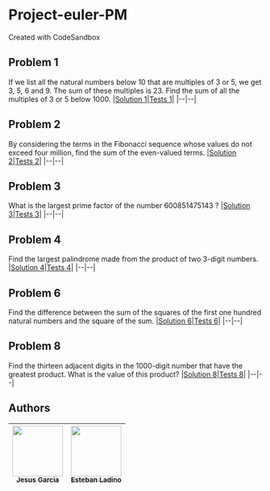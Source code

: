 # Project-euler-PM
Created with CodeSandbox

## Problem 1
If we list all the natural numbers below 10 that are multiples of 3 or 5, we get 3, 5, 6 and 9. The sum of these multiples is 23.
Find the sum of all the multiples of 3 or 5 below 1000.
|[Solution 1](./src/multiple.js)|[Tests 1](./src/__test__/multiple.test.js)|
|--|--|

## Problem 2
By considering the terms in the Fibonacci sequence whose values do not exceed four million, find the sum of the even-valued terms.
|[Solution 2](./src/even-fibonacci.js)|[Tests 2](./src/__test__/even-fibonacci.test.js)|
|--|--|

## Problem 3
What is the largest prime factor of the number 600851475143 ?
|[Solution 3](./src/largest-prime-factor.js)|[Tests 3](./src/__test__/largest-prime-factor.test.js)|
|--|--|

## Problem 4
Find the largest palindrome made from the product of two 3-digit numbers.
|[Solution 4](./src/largest-palindrome.js)|[Tests 4](./src/__test__/largest-palindrome.test.js)|
|--|--|

## Problem 6
Find the difference between the sum of the squares of the first one hundred natural numbers and the square of the sum.
|[Solution 6](./src/sum-square-difference.js)|[Tests 6](./src/__test__/sum-square-difference.test.js)|
|--|--|

## Problem 8
Find the thirteen adjacent digits in the 1000-digit number that have the greatest product. What is the value of this product?
|[Solution 8](./src/largest-product.js)|[Tests 8](./src/__test__/largest-product.test.js)|
|--|--|

## Authors
| [<img src="https://avatars.githubusercontent.com/u/45442712" width="100px;"/><br /><sub><b>Jesus Garcia</b></sub>](https://github.com/jesuslgarciah)<br />|[<img src="https://avatars.githubusercontent.com/u/47506498" width="100px;"/><br /><sub><b>Esteban Ladino</b></sub>](https://github.com/Esteban-Ladino)<br />
|-|-|
